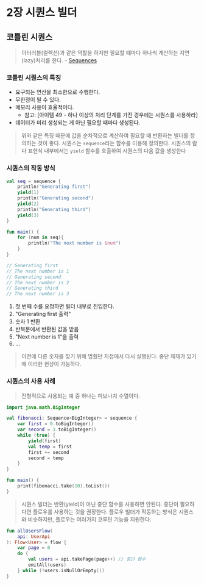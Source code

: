 # 2장 시퀀스 빌더
## 코틀린 시퀀스
> 이터러블(컬렉션)과 같은 역할을 하지만 필요할 떄마다 하나씩 계산하는 지연(lazy)처리를 한다. - [Sequences](https://kotlinlang.org/docs/sequences.html)

### 코틀린 시퀀스의 특징
- 요구되는 연산을 최소한으로 수행한다.
- 무한정이 될 수 있다.
- 메모리 사용이 효율적이다.
    - 참고: [아이템 49 - 하나 이상의 처리 단계를 가진 경우에는 시퀀스를 사용하라]
- 데이터가 미리 생성되는 게 아닌 필요할 때마다 생성된다.

> 위와 같은 특징 때문에 값을 순차적으로 계산하여 필요할 때 반환하는 빌더를 정의하는 것이 좋다.
> 시퀀스는 `sequence`라는 함수를 이용해 정의한다.
> 시퀀스의 람다 표현식 내부에서는 `yield` 함수를 호출하여 시퀀스의 다음 값을 생성한다

### 시퀀스의 작동 방식
```kotlin
val seq = sequence {
    println("Generating first")
	yield(1)
    println("Generating second")
	yield(2)
    println("Generating third")
	yield(3)
}

fun main() {
	for (num in seq){
		println("The next number is $num")
	}
}

// Generating first
// The next number is 1 
// Generating second 
// The next number is 2 
// Generating third 
// The next number is 3
```

1. 첫 번째 수를 요청하면 빌더 내부로 진입한다.
2. "Generating first 출력"
3. 숫자 1 반환
4. 반복문에서 반환된 값을 받음
5. "Next number is 1"을 출력
6. ...

> 이전에 다른 숫자를 찾기 위해 멈췄던 지점에서 다시 실행된다.
> 중단 체제가 있기에 이러한 현상이 가능하다.

### 시퀀스의 사용 사례
> 전형적으로 사용되는 예 중 하나는 피보나치 수열이다.

```kotlin
import java.math.BigInteger

val fibonacci: Sequence<BigInteger> = sequence {
    var first = 0.toBigInteger()
    var second = 1.toBigInteger()
    while (true) {
        yield(first)
        val temp = first
        first += second
        second = temp
    }
}

fun main() {
	print(fibonacci.take(10).toList())
}
```

> 시퀀스 빌더는 반환(yield)이 아닌 중단 함수를 사용하면 안된다.
> 중단이 필요하다면 플로우를 사용하는 것을 권장한다.
> 플로우 빌더가 작동하는 방식은 시퀀스와 비슷하지만, 플로우는 여러가지 코루틴 기능을 지원한다.

```kotlin
fun allUsersFlow(
	api: UserApi
): Flow<User> = flow {
	var page = 0
	do {
		val users = api.takePage(page++) // 중단 함수
		emitAll(users)
	} while (!users.isNullOrEmpty())
}
```
